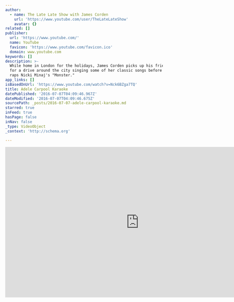 ```yaml
---
author:
  - name: The Late Late Show with James Corden
    url: 'https://www.youtube.com/user/TheLateLateShow'
    avatar: {}
related: []
publisher:
  url: 'https://www.youtube.com/'
  name: YouTube
  favicon: 'https://www.youtube.com/favicon.ico'
  domain: www.youtube.com
keywords: []
description: >-
  While home in London for the holidays, James Corden picks up his friend Adele
  for a drive around the city singing some of her classic songs before Adele
  raps Nicki Minaj's "Monster."
app_links: []
isBasedOnUrl: 'https://www.youtube.com/watch?v=Nck6BZga7TQ'
title: Adele Carpool Karaoke
datePublished: '2016-07-07T04:09:46.967Z'
dateModified: '2016-07-07T04:09:46.675Z'
sourcePath: _posts/2016-07-07-adele-carpool-karaoke.md
starred: true
inFeed: true
hasPage: false
inNav: false
_type: VideoObject
_context: 'http://schema.org'

---
```

<iframe src="https://cdn.embedly.com/widgets/media.html?src=https%3A%2F%2Fwww.youtube.com%2Fembed%2FNck6BZga7TQ%3Ffeature%3Doembed&amp;url=http%3A%2F%2Fwww.youtube.com%2Fwatch%3Fv%3DNck6BZga7TQ&amp;image=https%3A%2F%2Fi.ytimg.com%2Fvi%2FNck6BZga7TQ%2Fhqdefault.jpg&amp;key=b7d04c9b404c499eba89ee7072e1c4f7&amp;type=text%2Fhtml&amp;schema=youtube" width="854" height="480" scrolling="no" frameborder="0" allowfullscreen="" style=""></iframe>